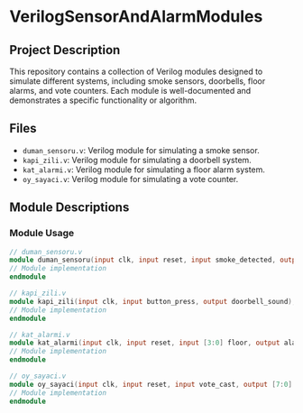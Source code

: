 ﻿# VerilogSensorAndAlarmModules
## Project Description
This repository contains a collection of Verilog modules designed to simulate different systems, including smoke sensors, doorbells, floor alarms, and vote counters. Each module is well-documented and demonstrates a specific functionality or algorithm.

## Files
- `duman_sensoru.v`: Verilog module for simulating a smoke sensor.
- `kapi_zili.v`: Verilog module for simulating a doorbell system.
- `kat_alarmi.v`: Verilog module for simulating a floor alarm system.
- `oy_sayaci.v`: Verilog module for simulating a vote counter.

## Module Descriptions

### Module Usage
```verilog
// duman_sensoru.v
module duman_sensoru(input clk, input reset, input smoke_detected, output alarm);
// Module implementation
endmodule

// kapi_zili.v
module kapi_zili(input clk, input button_press, output doorbell_sound);
// Module implementation
endmodule

// kat_alarmi.v
module kat_alarmi(input clk, input reset, input [3:0] floor, output alarm);
// Module implementation
endmodule

// oy_sayaci.v
module oy_sayaci(input clk, input reset, input vote_cast, output [7:0] vote_count);
// Module implementation
endmodule
